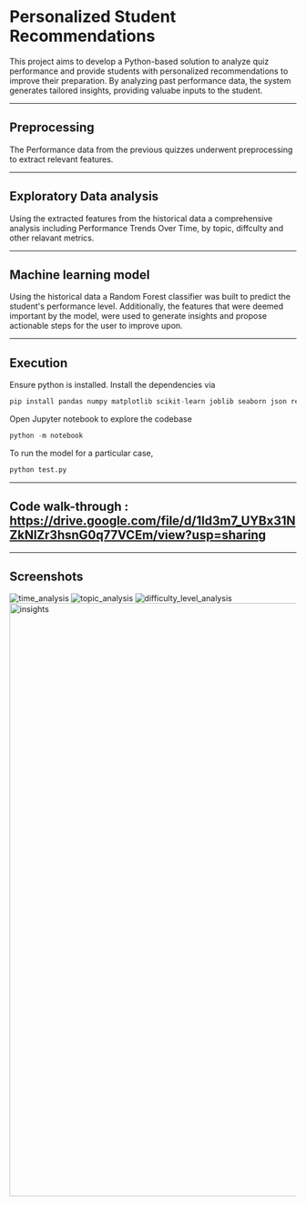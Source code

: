 # Personalized Student Recommendations

This project aims to develop a Python-based solution to analyze quiz performance and provide students with personalized recommendations to improve their preparation. By analyzing past performance data, the system generates tailored insights, providing valuabe inputs to the student.

---

## Preprocessing

The Performance data from the previous quizzes underwent preprocessing to extract relevant features.

---

## Exploratory Data analysis

Using the extracted features from the historical data a comprehensive analysis including Performance Trends Over Time, by topic, diffculty and other relavant metrics.

---

## Machine learning model

Using the historical data a Random Forest classifier was built to predict the student's performance level. Additionally, the features that were deemed important by the model, were used to generate insights and propose actionable steps for the user to improve upon.

---

## Execution

Ensure python is installed. Install the dependencies via

```python
pip install pandas numpy matplotlib scikit-learn joblib seaborn json re fuzzywuzzy jupyter
```
Open Jupyter notebook to explore the codebase

```python
python -m notebook
```

To run the model for a particular case,
 ```python
 python test.py
 ```

---

## Code walk-through : https://drive.google.com/file/d/1Id3m7_UYBx31NZkNlZr3hsnG0q77VCEm/view?usp=sharing

---

 ## Screenshots

 
![time_analysis](https://github.com/user-attachments/assets/0a114460-17f3-4350-aa49-d7203623de20)
![topic_analysis](https://github.com/user-attachments/assets/780eb60e-49e8-4ee7-93cc-597f404df584)
![difficulty_level_analysis](https://github.com/user-attachments/assets/2d09e8f8-e3ca-498c-b75d-f9ce3fad8305)
<img width="1042" alt="insights" src="https://github.com/user-attachments/assets/56594122-5e15-4074-bc64-fa0239fa6b69" />


